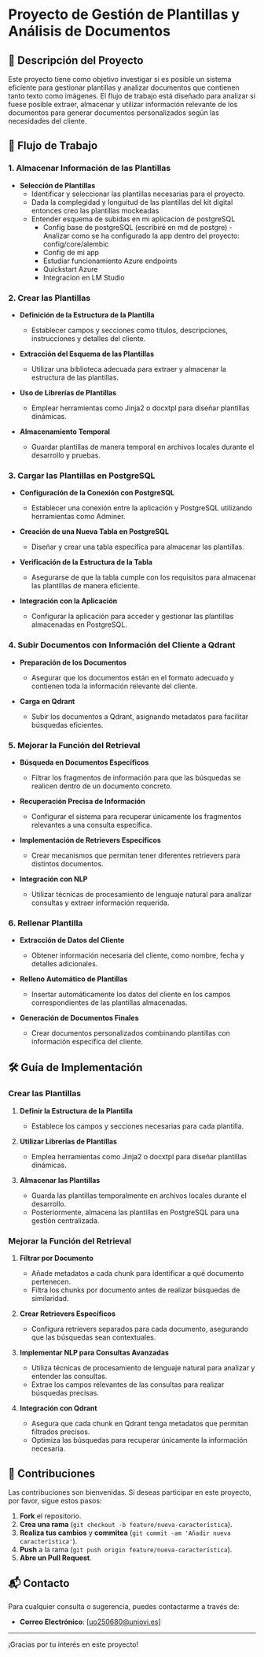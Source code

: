 # Proyecto de Gestión de Plantillas y Análisis de Documentos

## 📄 Descripción del Proyecto

Este proyecto tiene como objetivo investigar si es posible un sistema eficiente para gestionar plantillas y analizar documentos que contienen tanto texto como imágenes. El flujo de trabajo está diseñado para analizar si fuese posible extraer, almacenar y utilizar información relevante de los documentos para generar documentos personalizados según las necesidades del cliente.

## 🚀 Flujo de Trabajo

### 1. Almacenar Información de las Plantillas

- **Selección de Plantillas**
  - Identificar y seleccionar las plantillas necesarias para el proyecto.
  - Dada la complegidad y longuitud de las plantillas del kit digital entonces creo las plantillas mockeadas
  - Entender esquema de subidas en mi aplicacion de postgreSQL
    - Config base de postgreSQL (escribiré en md de postgre)
        -Analizar como se ha configurado la app dentro del proyecto: config/core/alembic
    - Config de mi app
    - Estudiar funcionamiento Azure endpoints
    - Quickstart Azure
    - Integracion en LM Studio 

### 2. Crear las Plantillas

- **Definición de la Estructura de la Plantilla**
  - Establecer campos y secciones como títulos, descripciones, instrucciones y detalles del cliente.

- **Extracción del Esquema de las Plantillas**
  - Utilizar una biblioteca adecuada para extraer y almacenar la estructura de las plantillas.

- **Uso de Librerías de Plantillas**
  - Emplear herramientas como Jinja2 o docxtpl para diseñar plantillas dinámicas.
  
- **Almacenamiento Temporal**
  - Guardar plantillas de manera temporal en archivos locales durante el desarrollo y pruebas.

### 3. Cargar las Plantillas en PostgreSQL

- **Configuración de la Conexión con PostgreSQL**
  - Establecer una conexión entre la aplicación y PostgreSQL utilizando herramientas como Adminer.
  
- **Creación de una Nueva Tabla en PostgreSQL**
  - Diseñar y crear una tabla específica para almacenar las plantillas.
  
- **Verificación de la Estructura de la Tabla**
  - Asegurarse de que la tabla cumple con los requisitos para almacenar las plantillas de manera eficiente.
  
- **Integración con la Aplicación**
  - Configurar la aplicación para acceder y gestionar las plantillas almacenadas en PostgreSQL.

### 4. Subir Documentos con Información del Cliente a Qdrant

- **Preparación de los Documentos**
  - Asegurar que los documentos están en el formato adecuado y contienen toda la información relevante del cliente.
  
- **Carga en Qdrant**
  - Subir los documentos a Qdrant, asignando metadatos para facilitar búsquedas eficientes.

### 5. Mejorar la Función del Retrieval

- **Búsqueda en Documentos Específicos**
  - Filtrar los fragmentos de información para que las búsquedas se realicen dentro de un documento concreto.
  
- **Recuperación Precisa de Información**
  - Configurar el sistema para recuperar únicamente los fragmentos relevantes a una consulta específica.
  
- **Implementación de Retrievers Específicos**
  - Crear mecanismos que permitan tener diferentes retrievers para distintos documentos.
  
- **Integración con NLP**
  - Utilizar técnicas de procesamiento de lenguaje natural para analizar consultas y extraer información requerida.

### 6. Rellenar Plantilla

- **Extracción de Datos del Cliente**
  - Obtener información necesaria del cliente, como nombre, fecha y detalles adicionales.
  
- **Relleno Automático de Plantillas**
  - Insertar automáticamente los datos del cliente en los campos correspondientes de las plantillas almacenadas.
  
- **Generación de Documentos Finales**
  - Crear documentos personalizados combinando plantillas con información específica del cliente.

## 🛠️ Guía de Implementación

### Crear las Plantillas

1. **Definir la Estructura de la Plantilla**
   - Establece los campos y secciones necesarias para cada plantilla.

2. **Utilizar Librerías de Plantillas**
   - Emplea herramientas como Jinja2 o docxtpl para diseñar plantillas dinámicas.

3. **Almacenar las Plantillas**
   - Guarda las plantillas temporalmente en archivos locales durante el desarrollo.
   - Posteriormente, almacena las plantillas en PostgreSQL para una gestión centralizada.

### Mejorar la Función del Retrieval

1. **Filtrar por Documento**
   - Añade metadatos a cada chunk para identificar a qué documento pertenecen.
   - Filtra los chunks por documento antes de realizar búsquedas de similaridad.

2. **Crear Retrievers Específicos**
   - Configura retrievers separados para cada documento, asegurando que las búsquedas sean contextuales.

3. **Implementar NLP para Consultas Avanzadas**
   - Utiliza técnicas de procesamiento de lenguaje natural para analizar y entender las consultas.
   - Extrae los campos relevantes de las consultas para realizar búsquedas precisas.

4. **Integración con Qdrant**
   - Asegura que cada chunk en Qdrant tenga metadatos que permitan filtrados precisos.
   - Optimiza las búsquedas para recuperar únicamente la información necesaria.

## 🤝 Contribuciones

Las contribuciones son bienvenidas. Si deseas participar en este proyecto, por favor, sigue estos pasos:

1. **Fork** el repositorio.
2. **Crea una rama** (`git checkout -b feature/nueva-característica`).
3. **Realiza tus cambios** y **commitea** (`git commit -am 'Añadir nueva característica'`).
4. **Push** a la rama (`git push origin feature/nueva-característica`).
5. **Abre un Pull Request**.

## 📬 Contacto

Para cualquier consulta o sugerencia, puedes contactarme a través de:

- **Correo Electrónico**: [uo250680@uniovi.es]

---

¡Gracias por tu interés en este proyecto!


